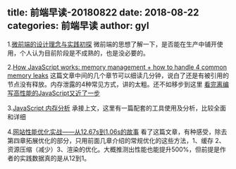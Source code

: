 title: 前端早读-20180822
date: 2018-08-22
categories: 前端早读
author: gyl
---

1.[微前端的设计理念与实践初探](https://zhuanlan.zhihu.com/p/41879781)
微前端的思想了解一下，是否能在生产中铺开使用，个人认为目前阶段是不成熟的，也是没必要的。

2.[How JavaScript works: memory management + how to handle 4 common memory leaks](https://blog.sessionstack.com/how-javascript-works-memory-management-how-to-handle-4-common-memory-leaks-3f28b94cfbec)
这篇文章中间的几个章节可以细读几分钟，说白了还是有被引用的节点没有释放。内存泄露的4种常见方式，讲的太粗。还不如移步到这里 [看完离编写高性能的JavaScript又近了一步](https://segmentfault.com/a/1190000012283254#articleHeader8)

3.[JavaScript 内存分析](http://wiki.jikexueyuan.com/project/chrome-devtools/javascript-memory-profiling.html)
承接上文，这里有一篇配套的工具使用及分析，比较全面和详细

4.[网站性能优化实战——从12.67s到1.06s的故事](https://zhuanlan.zhihu.com/p/35224473)
看了这篇文章，有种感受，除去第四章拓展优化的部分，只用前面几章介绍的常规优化的这些方法，1、缓存 2、资源压缩（减少）3、渲染的优化。大概推测出性能也能提升500%，但前提是作者的实践数据真的是从12到1。



